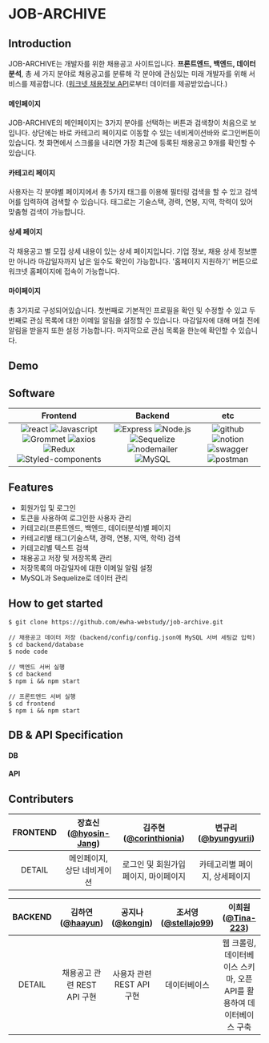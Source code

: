 # JOB-ARCHIVE

## Introduction
JOB-ARCHIVE는 개발자를 위한 채용공고 사이트입니다. **프론트엔드, 백엔드, 데이터분석**, 총 세 가지 분야로 채용공고를 분류해 각 분야에 관심있는 미래 개발자를 위해 서비스를 제공합니다. ([워크넷 채용정보 API](https://openapi.work.go.kr/opiMain.do)로부터 데이터를 제공받았습니다.)
#### 메인페이지
JOB-ARCHIVE의 메인페이지는 3가지 분야를 선택하는 버튼과 검색창이 처음으로 보입니다. 상단에는 바로 카테고리 페이지로 이동할 수 있는 네비게이션바와 로그인버튼이 있습니다. 첫 화면에서 스크롤을 내리면 가장 최근에 등록된 채용공고 9개를 확인할 수 있습니다.
#### 카테고리 페이지
사용자는 각 분야별 페이지에서 총 5가지 태그를 이용해 필터링 검색을 할 수 있고 검색어를 입력하여 검색할 수 있습니다. 태그로는 기술스택, 경력, 연봉, 지역, 학력이 있어 맞춤형 검색이 가능합니다. 
#### 상세 페이지
각 채용공고 별 모집 상세 내용이 있는 상세 페이지입니다. 기업 정보, 채용 상세 정보뿐만 아니라 마감일자까지 남은 일수도 확인이 가능합니다. '홈페이지 지원하기' 버튼으로 워크넷 홈페이지에 접속이 가능합니다.
#### 마이페이지
총 3가지로 구성되어있습니다. 첫번째로 기본적인 프로필을 확인 및 수정할 수 있고 두번째로 관심 목록에 대한 이메일 알림을 설정할 수 있습니다. 마감일자에 대해 며칠 전에 알림을 받을지 또한 설정 가능합니다. 마지막으로 관심 목록을 한눈에 확인할 수 있습니다.

## Demo

## Software
|         Frontend         |      Backend      |         etc          |
| :----------------------: | :---------------: | :------------------: |
| ![react](https://img.shields.io/badge/React-v17.0.2-61DAFB?logo=react) ![Javascript](https://img.shields.io/badge/Javascript-ES6+-F7DF1E?logo=javascript) ![Grommet](https://img.shields.io/badge/Grommet-v2.17.4-7952B3?color=764ed3) ![axios](https://img.shields.io/badge/axios-v0.21.1-9cf?color=purple) ![Redux](https://img.shields.io/badge/redux-v4.1.1-764ABC?logo=redux) ![Styled-components](https://img.shields.io/badge/styled_components-v5.3.0-DB7093?logo=styled-components) | ![Express](https://img.shields.io/badge/express-v4.17.1-white?logo=express) ![Node.js](https://img.shields.io/badge/Node.js-v14.17.5-339933?logo=node.js) ![Sequelize](https://img.shields.io/badge/seqeulize-v6.6.5-52B0E7?logo=sequelize) ![nodemailer](https://img.shields.io/badge/nodemailer-v6.6.3-EA4335?logo=gmail) ![MySQL](https://img.shields.io/badge/MySQL-v8.0.23-4479A1?logo=mysql) | ![github](https://img.shields.io/badge/Github-gray?logo=github) ![notion](https://img.shields.io/badge/Notion-gray?logo=notion) ![swagger](https://img.shields.io/badge/Swagger-grey?logo=swagger) ![postman](https://img.shields.io/badge/Postman-grey?logo=postman)|


## Features
- 회원가입 및 로그인
- 토큰을 사용하여 로그인한 사용자 관리
- 카테고리(프론트엔드, 백엔드, 데이터분석)별 페이지
- 카테고리별 태그(기술스택, 경력, 연봉, 지역, 학력) 검색
- 카테고리별 텍스트 검색
- 채용공고 저장 및 저장목록 관리
- 저장목록의 마감일자에 대한 이메일 알림 설정
- MySQL과 Sequelize로 데이터 관리


## How to get started
```
$ git clone https://github.com/ewha-webstudy/job-archive.git

// 채용공고 데이터 저장 (backend/config/config.json에 MySQL 서버 세팅값 입력)
$ cd backend/database
$ node code

// 백엔드 서버 실행
$ cd backend
$ npm i && npm start

// 프론트엔드 서버 실행
$ cd frontend
$ npm i && npm start
```

## DB & API Specification
#### DB
#### API

## Contributers
|FRONTEND|장효신([**@hyosin-Jang**](https://github.com/hyosin-Jang))|김주현([**@corinthionia**](https://github.com/corinthionia))|변규리([**@byungyurii**](https://github.com/byungyurii))|
| :----------------------: | :----------------------: | :----------------------: | :----------------------: |
|DETAIL| 메인페이지, 상단 네비게이션 | 로그인 및 회원가입 페이지, 마이페이지 | 카테고리별 페이지, 상세페이지 |

|BACKEND|김하연([**@haayun**](https://github.com/haayun))|공지나([**@kongjn**](https://github.com/kongjn))|조서영([**@stellajo99**](https://github.com/stellajo99))|이희원([**@Tina-223**](https://github.com/Tina-223))|
| :----------------------: | :----------------------: | :----------------------: | :----------------------: | :----------------------: |
|DETAIL| 채용공고 관련 REST API 구현 | 사용자 관련 REST API 구현 | 데이터베이스 | 웹 크롤링, 데이터베이스 스키마, 오픈 API를 활용하여 데이터베이스 구축 |
